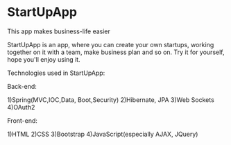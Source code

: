 
# StartUpApp
This app makes business-life easier

StartUpApp is an app, where you can create your own startups, working together on it with a team, make business plan and so on. Try it for yourself, hope you'll enjoy using it.


Technologies used in StartUpApp: 

Back-end:

1)Spring(MVC,IOC,Data, Boot,Security)
2)Hibernate, JPA
3)Web Sockets
4)OAuth2

Front-end:

1)HTML
2)CSS
3)Bootstrap
4)JavaScript(especially AJAX, JQuery)
   
   
